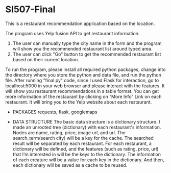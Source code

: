 # SI507-Final

This is a restaurant recommendation application based on the location. 

The program uses Yelp fusion API to get restaurant information. 
  1. The user can manually type the city name in the form and the program will show you the recommended restaurant list around typed area.
  2. The user can click "Go" button to get the recommended restaurant list based on their current location.
  
To run the program, please install all required python packages, change into the directory where you store the python and data file, and run the python file. After running "final.py" code, since I used Flask for interaction, go to localhost:5000 in your web browser and please interact with the features. It will show you restaurant recommendations in a table format. You can get more information of the restaurant by clicking on “More Info” Link on each restaurant. It will bring you to the Yelp website about each restaurant. 

- PACKAGES
requests, flask, googlemaps

- DATA STRUCTURE 
The basic data structure is a dictionary structure. I made an unrooted tree (dictionary) with each restaurant's information. Nodes are name, rating, price, image url, and url. The search_term(search city) will be a key for the cache. The searched result will be separated by each restaurant. For each restaurant, a dictionary will be defined, and the features (such as rating, price, url) that I’m interested in will be the keys to the dictionary. The information of each creature will be a value for each key in the dictionary. And then, each dictionary will be saved as a cache to be reused.
